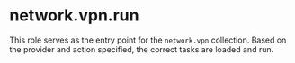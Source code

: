 # network.vpn.run

This role serves as the entry point for the `network.vpn` collection. Based on the provider and action specified, the correct tasks are loaded and run.
